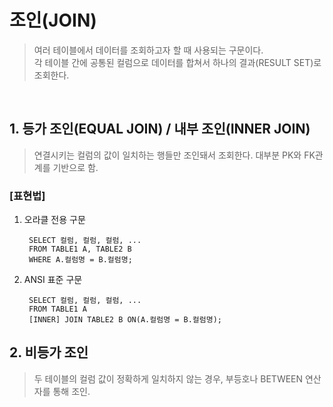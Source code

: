 
# 조인(JOIN)

> 여러 테이블에서 데이터를 조회하고자 할 때 사용되는 구문이다.  
> 각 테이블 간에 공통된 컬럼으로 데이터를 합쳐서 하나의 결과(RESULT SET)로 조회한다.

<BR>

## 1. 등가 조인(EQUAL JOIN) / 내부 조인(INNER JOIN)
> 연결시키는 컬럼의 값이 일치하는 행들만 조인돼서 조회한다. 대부분 PK와 FK관계를 기반으로 함.

### [표현법]

1. 오라클 전용 구문

        SELECT 컬럼, 컬럼, 컬럼, ...
        FROM TABLE1 A, TABLE2 B
        WHERE A.컬럼명 = B.컬럼명;

2. ANSI 표준 구문
        
        SELECT 컬럼, 컬럼, 컬럼, ...
        FROM TABLE1 A
        [INNER] JOIN TABLE2 B ON(A.컬럼명 = B.컬럼명);

## 2. 비등가 조인
> 두 테이블의 컬럼 값이 정확하게 일치하지 않는 경우, 부등호나 BETWEEN 연산자를 통해 조인.